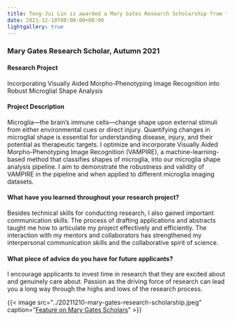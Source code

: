 ```yaml
---
title: Teng-Jui Lin is awarded a Mary Gates Research Scholarship from the Mary Gates Endowment.
date: 2021-12-10T00:00:00+08:00
lightgallery: true
---
```


### Mary Gates Research Scholar, Autumn 2021

#### Research Project

Incorporating Visually Aided Morpho-Phenotyping Image Recognition into Robust Microglial Shape Analysis

#### Project Description

Microglia—the brain’s immune cells—change shape upon external stimuli from either environmental cues or direct injury. Quantifying changes in microglial shape is essential for understanding disease, injury, and their potential as therapeutic targets. I optimize and incorporate Visually Aided Morpho-Phenotyping Image Recognition (VAMPIRE), a machine-learning-based method that classifies shapes of microglia, into our microglia shape analysis pipeline. I aim to demonstrate the robustness and validity of VAMPIRE in the pipeline and when applied to different microglia imaging datasets.

#### What have you learned throughout your research project?

Besides technical skills for conducting research, I also gained important communication skills. The process of drafting applications and abstracts taught me how to articulate my project effectively and efficiently. The interaction with my mentors and collaborators has strengthened my interpersonal communication skills and the collaborative spirit of science.

#### What piece of advice do you have for future applicants?

I encourage applicants to invest time in research that they are excited about and genuinely care about. Passion as the driving force of research can lead you a long way through the highs and lows of the research process.

{{< image src="../20211210-mary-gates-research-scholarship.jpeg" caption="[Feature on Mary Gates Scholars](https://expd.uw.edu/mge/scholar-profiles/teng-jui-lin/)" >}}
